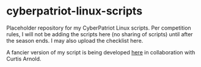 # cyberpatriot-linux-scripts
Placeholder repository for my CyberPatriot Linux scripts. Per competition rules, I will not be adding the scripts here (no sharing of scripts) until after the season ends. I may also upload the checklist here.

A fancier version of my script is being developed [here](https://github.com/Shri3kinband1t/linuxlockdown/blob/main/Ubuntu-locker.sh) in collaboration with Curtis Arnold.
